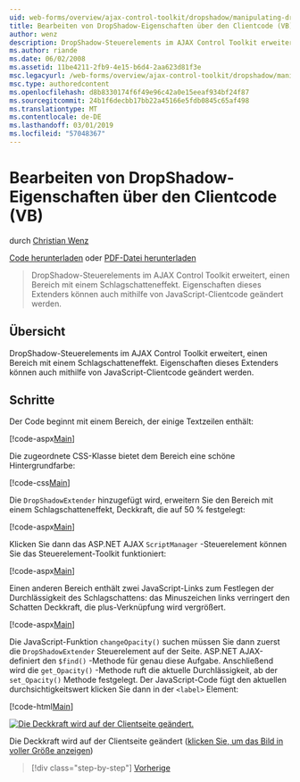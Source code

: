 ```yaml
---
uid: web-forms/overview/ajax-control-toolkit/dropshadow/manipulating-dropshadow-properties-from-client-code-vb
title: Bearbeiten von DropShadow-Eigenschaften über den Clientcode (VB) | Microsoft-Dokumentation
author: wenz
description: DropShadow-Steuerelements im AJAX Control Toolkit erweitert, einen Bereich mit einem Schlagschatteneffekt. Eigenschaften dieses Extenders können auch mit JavaScript-Client geändert werden...
ms.author: riande
ms.date: 06/02/2008
ms.assetid: 11be4211-2fb9-4e15-b6d4-2aa623d81f3e
msc.legacyurl: /web-forms/overview/ajax-control-toolkit/dropshadow/manipulating-dropshadow-properties-from-client-code-vb
msc.type: authoredcontent
ms.openlocfilehash: d8b8330174f6f49e96c42a0e15eeaf934bf24f87
ms.sourcegitcommit: 24b1f6decbb17bb22a45166e5fdb0845c65af498
ms.translationtype: MT
ms.contentlocale: de-DE
ms.lasthandoff: 03/01/2019
ms.locfileid: "57048367"
---
```

<a name="manipulating-dropshadow-properties-from-client-code-vb"></a>Bearbeiten von DropShadow-Eigenschaften über den Clientcode (VB)
====================
durch [Christian Wenz](https://github.com/wenz)

[Code herunterladen](http://download.microsoft.com/download/5/1/6/51652a81-500b-4f6b-88d3-617103e7941e/DropShadow2.vb.zip) oder [PDF-Datei herunterladen](http://download.microsoft.com/download/b/6/a/b6ae89ee-df69-4c87-9bfb-ad1eb2b23373/dropshadow2VB.pdf)

> DropShadow-Steuerelements im AJAX Control Toolkit erweitert, einen Bereich mit einem Schlagschatteneffekt. Eigenschaften dieses Extenders können auch mithilfe von JavaScript-Clientcode geändert werden.


## <a name="overview"></a>Übersicht

DropShadow-Steuerelements im AJAX Control Toolkit erweitert, einen Bereich mit einem Schlagschatteneffekt. Eigenschaften dieses Extenders können auch mithilfe von JavaScript-Clientcode geändert werden.

## <a name="steps"></a>Schritte

Der Code beginnt mit einem Bereich, der einige Textzeilen enthält:

[!code-aspx[Main](manipulating-dropshadow-properties-from-client-code-vb/samples/sample1.aspx)]

Die zugeordnete CSS-Klasse bietet dem Bereich eine schöne Hintergrundfarbe:

[!code-css[Main](manipulating-dropshadow-properties-from-client-code-vb/samples/sample2.css)]

Die `DropShadowExtender` hinzugefügt wird, erweitern Sie den Bereich mit einem Schlagschatteneffekt, Deckkraft, die auf 50 % festgelegt:

[!code-aspx[Main](manipulating-dropshadow-properties-from-client-code-vb/samples/sample3.aspx)]

Klicken Sie dann das ASP.NET AJAX `ScriptManager` -Steuerelement können Sie das Steuerelement-Toolkit funktioniert:

[!code-aspx[Main](manipulating-dropshadow-properties-from-client-code-vb/samples/sample4.aspx)]

Einen anderen Bereich enthält zwei JavaScript-Links zum Festlegen der Durchlässigkeit des Schlagschattens: das Minuszeichen links verringert den Schatten Deckkraft, die plus-Verknüpfung wird vergrößert.

[!code-aspx[Main](manipulating-dropshadow-properties-from-client-code-vb/samples/sample5.aspx)]

Die JavaScript-Funktion `changeOpacity()` suchen müssen Sie dann zuerst die `DropShadowExtender` Steuerelement auf der Seite. ASP.NET AJAX-definiert den `$find()` -Methode für genau diese Aufgabe. Anschließend wird die `get_Opacity()` -Methode ruft die aktuelle Durchlässigkeit, ab der `set_Opacity()` Methode festgelegt. Der JavaScript-Code fügt den aktuellen durchsichtigkeitswert klicken Sie dann in der `<label>` Element:

[!code-html[Main](manipulating-dropshadow-properties-from-client-code-vb/samples/sample6.html)]


[![Die Deckkraft wird auf der Clientseite geändert.](manipulating-dropshadow-properties-from-client-code-vb/_static/image2.png)](manipulating-dropshadow-properties-from-client-code-vb/_static/image1.png)

Die Deckkraft wird auf der Clientseite geändert ([klicken Sie, um das Bild in voller Größe anzeigen](manipulating-dropshadow-properties-from-client-code-vb/_static/image3.png))

> [!div class="step-by-step"]
> [Vorherige](adjusting-the-z-index-of-a-dropshadow-vb.md)
